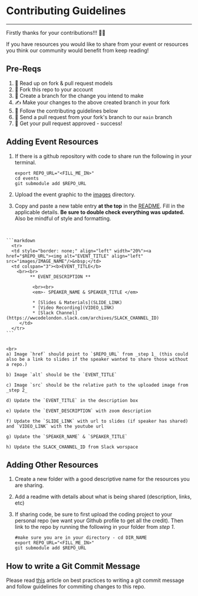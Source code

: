 # Contributing Guidelines
---


Firstly thanks for your contributions!!! :sparkling_heart::sparkling_heart:   

If you have resources you would like to share from your event or resources you think our community would benefit from keep reading!

## Pre-Reqs

1. 📖 Read up on fork & pull request models
2. 🍴 Fork this repo to your account
3. 🌱 Create a branch for the change you intend to make
4. ✍️ Make your changes to the above created branch in your fork
5. 🔨 Follow the contributing guidelines below
6. 🔧 Send a pull request from your fork's branch to our `main` branch
7. 🎉 Get your pull request approved - success!

## Adding Event Resources

1. If there is a github repository with code to share run the following in your terminal.

    ```shell
    export REPO_URL="<FILL_ME_IN>"
    cd events
    git submodule add $REPO_URL
    ```
2. Upload the event graphic to the [images](docs/images) directory.

3. Copy and paste a new table entry **at the top** in the [README](README.md#event-resources). Fill in the applicable details. **Be sure to double check everything was updated.** Also be mindful of style and formatting. 
<br> 




    ```markdown
      <tr>
      <td style="border: none;" align="left" width="20%"><a href="$REPO_URL"><img alt="EVENT_TITLE" align="left" src="images/IMAGE_NAME"/>&nbsp;</td>
      <td colspan="3"><b>EVENT_TITLE</b> 
        <br><br>
             ** EVENT_DESCRIPTION **

              <br><br>
              <em>- SPEAKER_NAME & SPEAKER_TITLE </em>

              * [Slides & Materials](SLIDE_LINK) 
              * [Video Recording](VIDEO_LINK)    
              * [Slack Channel](https://wwcodelondon.slack.com/archives/SLACK_CHANNEL_ID)
         </td>
      </tr>
    ```


    <br>
    a) Image `href` should point to `$REPO_URL` from _step 1_ (this could also be a link to slides if the speaker wanted to share those without a repo.)   

    b) Image `alt` should be the `EVENT_TITLE`  

    c) Image `src` should be the relative path to the uploaded image from _step 2_   

    d) Update the `EVENT_TITLE` in the description box    

    e) Update the `EVENT_DESCRIPTION` with zoom description  

    f) Update the `SLIDE_LINK` with url to slides (if speaker has shared) and `VIDEO_LINK` with the youtube url  

    g) Update the `SPEAKER_NAME` & `SPEAKER_TITLE`  
    
    h) Update the SLACK_CHANNEL_ID from Slack worspace



## Adding Other Resources

1. Create a new folder with a good descriptive name for the resources you are sharing.

2. Add a readme with details about what is being shared (description, links, etc)

3. If sharing code, be sure to first upload the coding project to your personal repo (we want your Github profile to get all the credit). Then link to the repo by running the following in your folder from _step 1_.

    ```shell
    #make sure you are in your directory - cd DIR_NAME
    export REPO_URL="<FILL_ME_IN>"
    git submodule add $REPO_URL
    ```

## How to write a Git Commit Message

Please read [this](https://cbea.ms/git-commit/) article on best practices to writing a git commit message and follow guidelines for commiting changes to this repo. 